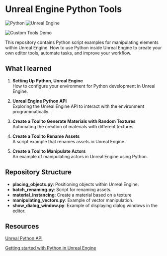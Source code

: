 # Unreal Engine Python Tools
![Python](https://img.shields.io/badge/Python-3.7%2B-blue.svg)
![Unreal Engine](https://img.shields.io/badge/Unreal%20Engine-5.0%2B-lightgrey.svg)

![Custom Tools Demo](unreal.gif)

This repository contains Python script examples for manipulating elements within Unreal Engine. 
How to use Python inside Unreal Engine to create your own editor tools, automate tasks, and improve your workflow.

## What I learned

1. **Setting Up Python, Unreal Engine**  
   How to configure your environment for Python development in Unreal Engine.

2. **Unreal Engine Python API**  
   Exploring the Unreal Engine API to interact with the environment programmatically.

3. **Create a Tool to Generate Materials with Random Textures**  
   Automating the creation of materials with different textures.

4. **Create a Tool to Rename Assets**  
   A script example that renames assets in Unreal Engine.

5. **Create a Tool to Manipulate Actors**  
   An example of manipulating actors in Unreal Engine using Python.

## Repository Structure

- **placing_objects.py**: Positioning objects within Unreal Engine.
- **batch_renaming.py**: Script for renaming assets.
- **material_instancing**: Create a material based on a texture
- **manipulating_vectors.py**: Example of vector manipulation.
- **show_dialog_window.py**: Example of displaying dialog windows in the editor.

## Resources

[Unreal Python API](https://dev.epicgames.com/documentation/en-us/unreal-engine/python-api/index?application_version=5.0)

[Getting started with Python in Unreal Engine](https://dev.epicgames.com/community/learning/tutorials/K8Pe/getting-started-with-python-in-unreal-engine)
